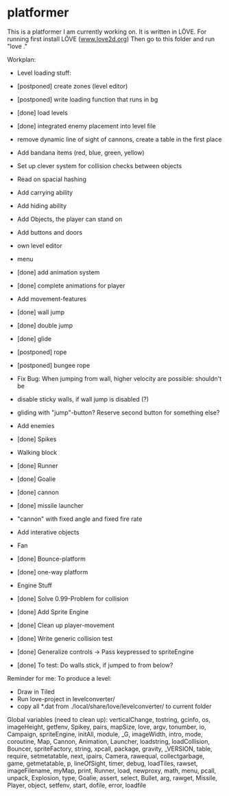 platformer
==========

This is a platformer I am currently working on. It is written in LÖVE.
For running first install LÖVE  (www.love2d.org)
Then go to this folder and run "love ."

Workplan:
- Level loading stuff:
 - [postponed] create zones (level editor)
 - [postponed] write loading function that runs in bg
 - [done] load levels
 - [done] integrated enemy placement into level file
 - remove dynamic line of sight of cannons, create a table in the first place
 - Add bandana items (red, blue, green, yellow)
 - Set up clever system for collision checks between objects
  - Read on spacial hashing
 - Add carrying ability
 - Add hiding ability
 - Add Objects, the player can stand on
 - Add buttons and doors

- own level editor

- menu

-  [done] add animation system
 - [done] complete animations for player

- Add movement-features
 - [done] wall jump
 - [done] double jump
 - [done] glide
 - [postponed] rope
 - [postponed] bungee rope
 - Fix Bug: When jumping from wall, higher velocity are possible: shouldn't be
 - disable sticky walls, if wall jump is disabled (?)
 - gliding with "jump"-button? Reserve second button for something else?
 
- Add enemies
 - [done] Spikes
 - Walking block
 - [done] Runner
 - [done] Goalie
 - [done] cannon
 - [done] missile launcher
 - "cannon" with fixed angle and fixed fire rate
 
- Add interative objects
 - Fan
 - [done] Bounce-platform
 - [done] one-way platform
 
- Engine Stuff
 - [done] Solve 0.99-Problem for collision
 - [done] Add Sprite Engine
 - [done] Clean up player-movement
 - [done] Write generic collision test
 - [done] Generalize controls -> Pass keypressed to spriteEngine
 - [done] To test: Do walls stick, if jumped to from below?
 
Reminder for me:
To produce a level:
- Draw in Tiled
- Run love-project in levelconverter/
- copy all *.dat from ./local/share/love/levelconverter/ to current folder



Global variables (need to clean up):
verticalChange, tostring, gcinfo, os, imageHeight, getfenv, Spikey, pairs, 
mapSize, love, argv, tonumber, io, Campaign, spriteEngine, initAll, 
module, _G, imageWidth, intro, mode, coroutine, Map, Cannon, Animation, 
Launcher, loadstring, loadCollision, Bouncer, spriteFactory, string, 
xpcall, package, gravity, _VERSION, table, require, setmetatable, 
next, ipairs, Camera, rawequal, collectgarbage, game, getmetatable, 
p, lineOfSight, timer, debug, loadTiles, rawset, imageFilename, myMap, 
print, Runner, load, newproxy, math, menu, pcall, unpack, Explosion, 
type, Goalie, assert, select, Bullet, arg, rawget, Missile, Player, 
object, setfenv, start, dofile, error, loadfile
